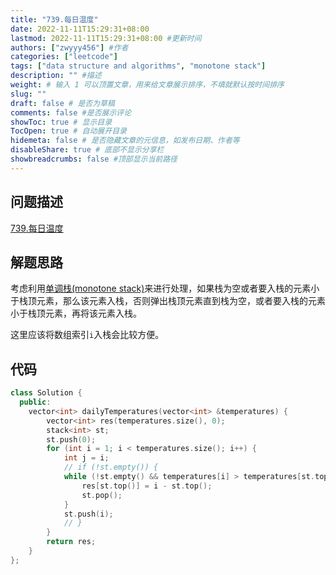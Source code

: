 ```yaml
---
title: "739.每日温度"
date: 2022-11-11T15:29:31+08:00
lastmod: 2022-11-11T15:29:31+08:00 #更新时间
authors: ["zwyyy456"] #作者
categories: ["leetcode"]
tags: ["data structure and algorithms", "monotone stack"]
description: "" #描述
weight: # 输入 1 可以顶置文章，用来给文章展示排序，不填就默认按时间排序
slug: ""
draft: false # 是否为草稿
comments: false #是否展示评论
showToc: true # 显示目录
TocOpen: true # 自动展开目录
hidemeta: false # 是否隐藏文章的元信息，如发布日期、作者等
disableShare: true # 底部不显示分享栏
showbreadcrumbs: false #顶部显示当前路径
---
```

## 问题描述
[739.每日温度](https://leetcode.cn/problems/daily-temperatures/)

## 解题思路
考虑利用[单调栈(monotone stack)](https://zwyyy456.vercel.app/zh/posts/tech/monotone-stack/)来进行处理，如果栈为空或者要入栈的元素小于栈顶元素，那么该元素入栈，否则弹出栈顶元素直到栈为空，或者要入栈的元素小于栈顶元素，再将该元素入栈。

这里应该将数组索引`i`入栈会比较方便。

## 代码
```cpp
class Solution {
  public:
    vector<int> dailyTemperatures(vector<int> &temperatures) {
        vector<int> res(temperatures.size(), 0);
        stack<int> st;
        st.push(0);
        for (int i = 1; i < temperatures.size(); i++) {
            int j = i;
            // if (!st.empty()) {
            while (!st.empty() && temperatures[i] > temperatures[st.top()]) {
                res[st.top()] = i - st.top();
                st.pop();
            }
            st.push(i);
            // }
        }
        return res;
    }
};
```

